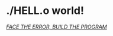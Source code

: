 # ./HELL.o world!

_[FACE THE ERROR, BUILD THE PROGRAM](https://store.steampowered.com/app/568220/Lobotomy_Corporation__Monster_Management_Simulation/)_
